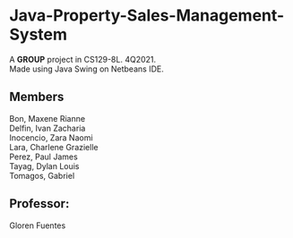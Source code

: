 # Java-Property-Sales-Management-System
A **GROUP** project in CS129-8L. 4Q2021.\
Made using Java Swing on Netbeans IDE.

## Members
Bon, Maxene Rianne\
Delfin, Ivan Zacharia \
Inocencio, Zara Naomi\
Lara, Charlene Grazielle \
Perez, Paul James \
Tayag, Dylan Louis\
Tomagos, Gabriel 


## Professor:
Gloren Fuentes
